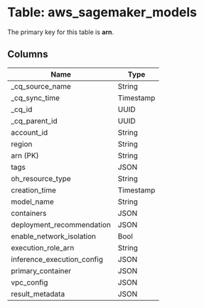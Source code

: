 # Table: aws_sagemaker_models



The primary key for this table is **arn**.



## Columns
| Name          | Type          |
| ------------- | ------------- |
|_cq_source_name|String|
|_cq_sync_time|Timestamp|
|_cq_id|UUID|
|_cq_parent_id|UUID|
|account_id|String|
|region|String|
|arn (PK)|String|
|tags|JSON|
|oh_resource_type|String|
|creation_time|Timestamp|
|model_name|String|
|containers|JSON|
|deployment_recommendation|JSON|
|enable_network_isolation|Bool|
|execution_role_arn|String|
|inference_execution_config|JSON|
|primary_container|JSON|
|vpc_config|JSON|
|result_metadata|JSON|